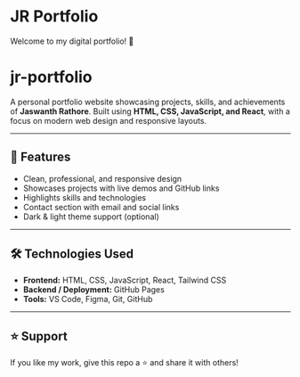 # JR Portfolio

Welcome to my digital portfolio! 👋  

# jr-portfolio

A personal portfolio website showcasing projects, skills, and achievements of **Jaswanth Rathore**. Built using **HTML, CSS, JavaScript, and React**, with a focus on modern web design and responsive layouts.

---

## 🚀 Features
- Clean, professional, and responsive design  
- Showcases projects with live demos and GitHub links  
- Highlights skills and technologies  
- Contact section with email and social links  
- Dark & light theme support (optional)

---

## 🛠 Technologies Used
- **Frontend:** HTML, CSS, JavaScript, React, Tailwind CSS  
- **Backend / Deployment:** GitHub Pages  
- **Tools:** VS Code, Figma, Git, GitHub  

---



## ⭐ Support
If you like my work, give this repo a ⭐ and share it with others!  

